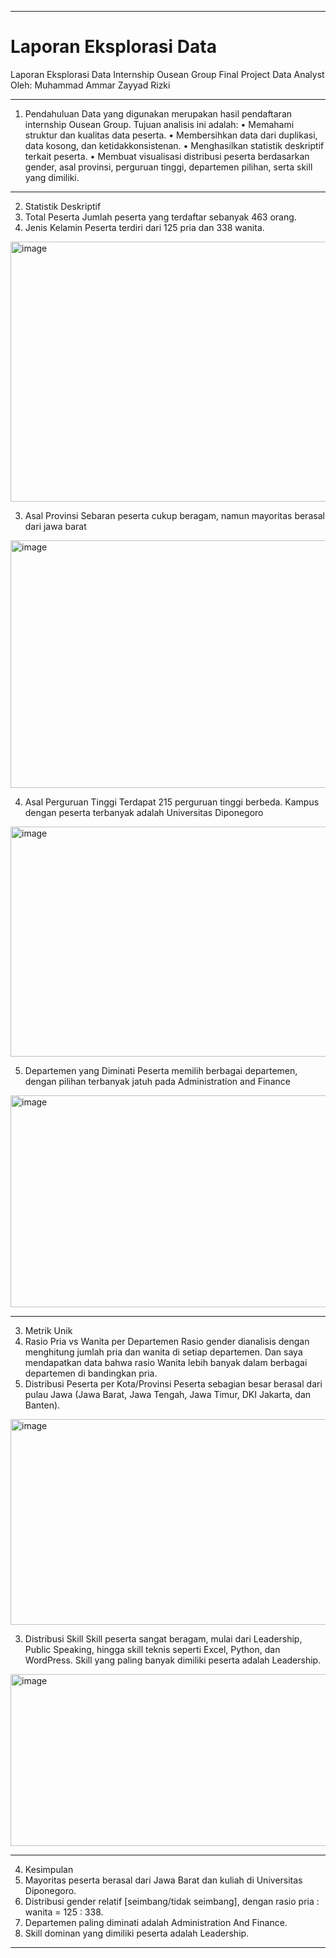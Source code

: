 ________________________________________
# Laporan Eksplorasi Data
Laporan Eksplorasi Data Internship Ousean Group
Final Project Data Analyst 
Oleh: Muhammad Ammar Zayyad Rizki
________________________________________
1. Pendahuluan
Data yang digunakan merupakan hasil pendaftaran internship Ousean Group. Tujuan analisis ini adalah:
•	Memahami struktur dan kualitas data peserta.
•	Membersihkan data dari duplikasi, data kosong, dan ketidakkonsistenan.
•	Menghasilkan statistik deskriptif terkait peserta.
•	Membuat visualisasi distribusi peserta berdasarkan gender, asal provinsi, perguruan tinggi, departemen pilihan, serta skill yang dimiliki.
________________________________________
2. Statistik Deskriptif
1.	Total Peserta
Jumlah peserta yang terdaftar sebanyak 463 orang.
2.	Jenis Kelamin
Peserta terdiri dari 125 pria dan 338 wanita.
 <img width="791" height="416" alt="image" src="https://github.com/user-attachments/assets/fbd3ac66-4ae6-4d00-8b8c-f1acf35b048d" />

3.	Asal Provinsi
Sebaran peserta cukup beragam, namun mayoritas berasal dari jawa barat
  <img width="835" height="396" alt="image" src="https://github.com/user-attachments/assets/fae65d5d-9912-45b3-8973-f103f6ced0f5" />

4.	Asal Perguruan Tinggi
Terdapat 215 perguruan tinggi berbeda. Kampus dengan peserta terbanyak adalah Universitas Diponegoro
  <img width="868" height="368" alt="image" src="https://github.com/user-attachments/assets/8e5f1a1f-f7f0-4e88-aefa-fef25aaf21c3" />

5.	Departemen yang Diminati
Peserta memilih berbagai departemen, dengan pilihan terbanyak jatuh pada Administration and Finance
 <img width="853" height="339" alt="image" src="https://github.com/user-attachments/assets/285913c2-0967-4471-a94f-ecf32595df81" />

________________________________________
3. Metrik Unik
1.	Rasio Pria vs Wanita per Departemen
Rasio gender dianalisis dengan menghitung jumlah pria dan wanita di setiap departemen. Dan saya mendapatkan data bahwa rasio Wanita lebih banyak dalam berbagai departemen di bandingkan pria.
2.	Distribusi Peserta per Kota/Provinsi
Peserta sebagian besar berasal dari pulau Jawa (Jawa Barat, Jawa Tengah, Jawa Timur, DKI Jakarta, dan Banten).
 <img width="886" height="329" alt="image" src="https://github.com/user-attachments/assets/9c086219-ec34-4510-9246-ca7d21388568" />

3.	Distribusi Skill
Skill peserta sangat beragam, mulai dari Leadership, Public Speaking, hingga skill teknis seperti Excel, Python, dan WordPress. Skill yang paling banyak dimiliki peserta adalah Leadership.
 <img width="871" height="275" alt="image" src="https://github.com/user-attachments/assets/6484044d-a2ef-4cfd-b08f-65efb1af8209" />

________________________________________
4. Kesimpulan
1.	Mayoritas peserta berasal dari Jawa Barat dan kuliah di Universitas Diponegoro.
2.	Distribusi gender relatif [seimbang/tidak seimbang], dengan rasio pria : wanita = 125 : 338.
3.	Departemen paling diminati adalah Administration And Finance.
4.	Skill dominan yang dimiliki peserta adalah Leadership.
________________________________________
